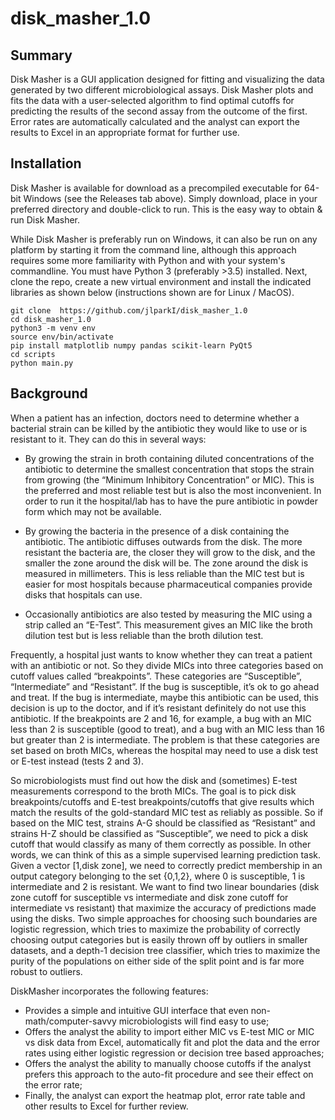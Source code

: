 # disk_masher_1.0

## Summary

Disk Masher is a GUI application designed for fitting and visualizing the data generated by two different microbiological
assays. Disk Masher plots and fits the data with a user-selected algorithm to find optimal cutoffs for predicting the 
results of the second assay from the outcome of the first. Error rates are automatically calculated and the analyst can 
export the results to Excel in an appropriate format for further use.


## Installation

Disk Masher is available for download as a precompiled executable for 64-bit Windows (see the Releases tab above). 
Simply download, place in your preferred directory and double-click to run. This is the easy way to obtain & run 
Disk Masher.

While Disk Masher is preferably run on Windows, it can also be run on any platform by starting it from the command line,
although this approach requires some more familiarity with Python and with your system's commandline.
You must have Python 3 (preferably >3.5) installed. Next, clone the repo, create a new virtual environment and
install the indicated libraries as shown below (instructions shown are for Linux / MacOS).

```
git clone  https://github.com/jlparkI/disk_masher_1.0
cd disk_masher_1.0
python3 -m venv env
source env/bin/activate
pip install matplotlib numpy pandas scikit-learn PyQt5
cd scripts
python main.py
```

## Background

When a patient has an infection, doctors need to determine whether a bacterial strain can be killed by the antibiotic they would like to use or is resistant to it. They can do this in several ways:

+ By growing the strain in broth containing diluted concentrations of the antibiotic to determine the smallest concentration that stops the strain from growing (the “Minimum Inhibitory Concentration” or MIC). This is the preferred and most reliable test but is also the most inconvenient. In order to run it the hospital/lab has to have the pure antibiotic in powder form which may not be available.

+ By growing the bacteria in the presence of a disk containing the antibiotic. The antibiotic diffuses outwards from the disk. The more resistant the bacteria are, the closer they will grow to the disk, and the smaller the zone around the disk will be. The zone around the disk is measured in millimeters. This is less reliable than the MIC test but is easier for most hospitals because pharmaceutical companies provide disks that hospitals can use.

+ Occasionally antibiotics are also tested by measuring the MIC using a strip called an “E-Test”. This measurement gives an MIC like the broth dilution test but is less reliable than the broth dilution test.

Frequently, a hospital just wants to know whether they can treat a patient with an antibiotic or not. So they divide MICs into three categories based on cutoff values called “breakpoints”. These categories are “Susceptible”, “Intermediate” and “Resistant”. If the bug is susceptible, it’s ok to go ahead and treat. If the bug is intermediate, maybe this antibiotic can be used, this decision is up to the doctor, and if it’s resistant definitely do not use this antibiotic. If the breakpoints are 2 and 16, for example, a bug with an MIC less than 2 is susceptible (good to treat), and a bug with an MIC less than 16 but greater than 2 is intermediate. The problem is that these categories are set based on broth MICs, whereas the hospital may need to use a disk test or E-test instead (tests 2 and 3). 

So microbiologists must find out how the disk and (sometimes) E-test measurements correspond to the broth MICs. The goal is to pick disk breakpoints/cutoffs and E-test breakpoints/cutoffs that give results which match the results of the gold-standard MIC test as reliably as possible. So if based on the MIC test, strains A-G should be classified as “Resistant” and strains H-Z should be classified as “Susceptible”, we need to pick a disk cutoff that would classify as many of them correctly as possible. 
In other words, we can think of this as a simple supervised learning prediction task. Given a vector [1,disk zone], we need to correctly predict membership in an output category belonging to the set {0,1,2}, where 0 is susceptible, 1 is intermediate and 2 is resistant. We want to find two linear boundaries (disk zone cutoff for susceptible vs intermediate and disk zone cutoff for intermediate vs resistant) that maximize the accuracy of predictions made using the disks. Two simple approaches for choosing such boundaries are logistic regression, which tries to maximize the probability of correctly choosing output categories but is easily thrown off by outliers in smaller datasets, and a depth-1 decision tree classifier, which tries to maximize the purity of the populations on either side of the split point and is far more robust to outliers.

DiskMasher incorporates the following features:

+ Provides a simple and intuitive GUI interface that even non- math/computer-savvy microbiologists will find easy to use;
+ Offers the analyst the ability to import either MIC vs E-test MIC or MIC vs disk data from Excel, automatically fit and plot the data and the error rates using either logistic regression or decision tree based approaches;
+ Offers the analyst the ability to manually choose cutoffs if the analyst prefers this approach to the auto-fit procedure and see their effect on the error rate;
+ Finally, the analyst can export the heatmap plot, error rate table and other results to Excel for further review.
